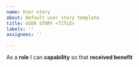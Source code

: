 ```yaml
---
name: User story
about: Default user story template
title: USER STORY <TITLE>
labels: ''
assignees: ''

---
```


As a **role** I can **capability** so that **received benefit**
